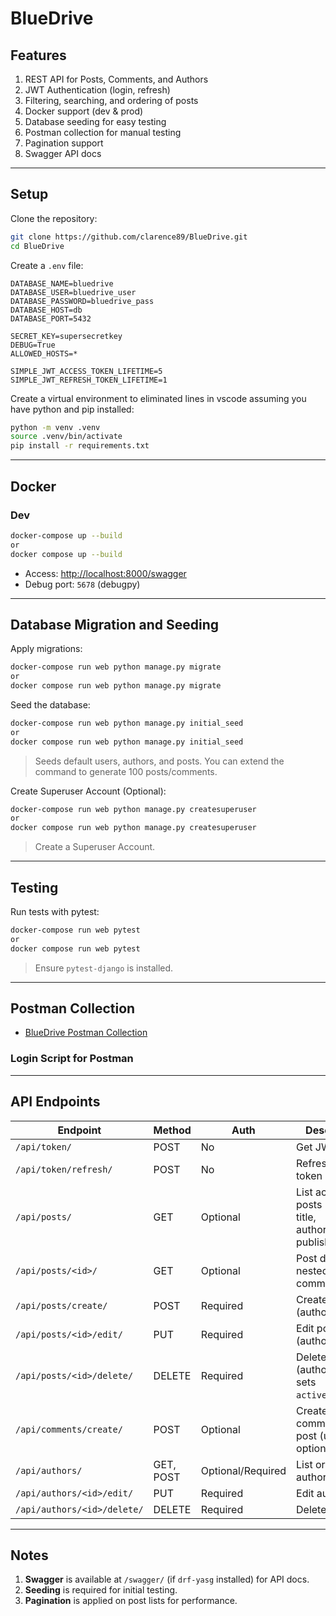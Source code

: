 # BlueDrive

## Features

1. REST API for Posts, Comments, and Authors
2. JWT Authentication (login, refresh)
3. Filtering, searching, and ordering of posts
4. Docker support (dev & prod)
5. Database seeding for easy testing
6. Postman collection for manual testing
7. Pagination support
8. Swagger API docs

---

## Setup

Clone the repository:

```bash
git clone https://github.com/clarence89/BlueDrive.git
cd BlueDrive
```

Create a `.env` file:

```env
DATABASE_NAME=bluedrive
DATABASE_USER=bluedrive_user
DATABASE_PASSWORD=bluedrive_pass
DATABASE_HOST=db
DATABASE_PORT=5432

SECRET_KEY=supersecretkey
DEBUG=True
ALLOWED_HOSTS=*

SIMPLE_JWT_ACCESS_TOKEN_LIFETIME=5
SIMPLE_JWT_REFRESH_TOKEN_LIFETIME=1
```

Create a virtual environment to eliminated lines in vscode assuming you have python and pip installed:

```bash
python -m venv .venv
source .venv/bin/activate
pip install -r requirements.txt
```

---

## Docker

### Dev

```bash
docker-compose up --build
or
docker compose up --build
```

- Access: [http://localhost:8000/swagger](http://localhost:8000/swagger)
- Debug port: `5678` (debugpy)

---

## Database Migration and Seeding

Apply migrations:

```bash
docker-compose run web python manage.py migrate
or
docker compose run web python manage.py migrate
```

Seed the database:

```bash
docker-compose run web python manage.py initial_seed
or
docker compose run web python manage.py initial_seed
```

> Seeds default users, authors, and posts. You can extend the command to generate 100 posts/comments.

Create Superuser Account (Optional):

```bash
docker-compose run web python manage.py createsuperuser 
or
docker compose run web python manage.py createsuperuser
```

> Create a Superuser Account.

---

## Testing

Run tests with pytest:

```bash
docker-compose run web pytest
or
docker compose run web pytest
```

> Ensure `pytest-django` is installed.

---

## Postman Collection

- [BlueDrive Postman Collection](https://thealphadevs.postman.co/workspace/Team-Workspace~9bf3e20a-c514-4036-8bc4-192264d2700c/collection/29014621-deaf2dcc-f21d-4b12-99b5-d0d6af391643?action=share&creator=29014621&active-environment=29014621-23f2205f-0008-49f4-8469-3ab65363d106)

### Login Script for Postman

---

## API Endpoints

| Endpoint | Method | Auth | Description |
|----------|--------|------|-------------|
| `/api/token/` | POST | No | Get JWT token |
| `/api/token/refresh/` | POST | No | Refresh JWT token |
| `/api/posts/` | GET | Optional | List active posts (filters: title, author_name, published_date) |
| `/api/posts/<id>/` | GET | Optional | Post detail with nested comments |
| `/api/posts/create/` | POST | Required | Create post (author only) |
| `/api/posts/<id>/edit/` | PUT | Required | Edit post (author only) |
| `/api/posts/<id>/delete/` | DELETE | Required | Delete post (author only, sets `active=False`) |
| `/api/comments/create/` | POST | Optional | Create comment on a post (user optional) |
| `/api/authors/` | GET, POST | Optional/Required | List or create authors |
| `/api/authors/<id>/edit/` | PUT | Required | Edit author info |
| `/api/authors/<id>/delete/` | DELETE | Required | Delete author |

---

## Notes

1. **Swagger** is available at `/swagger/` (if `drf-yasg` installed) for API docs.
2. **Seeding** is required for initial testing.
3. **Pagination** is applied on post lists for performance.
